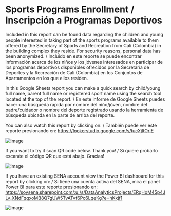 # Sports Programs Enrollment / Inscripción a Programas Deportivos

Included in this report can be found data regarding the children and young people interested in taking part of the sports programs available to them offered by the Secretary of Sports and Recreation from Cali (Colombia) in the building complex they reside. For security reasons, personal data has been anonymized. / Incluído en este reporte se puede encontrar información acerca de los niños y los jóvenes interesados en participar de los programas deportivos disponibles ofrecidos por la Secretaría de Deportes y la Recreación de Cali (Colombia) en los Conjuntos de Apartamentos en los que ellos residen.

In this Google Sheets report you can make a quick search by child/young full name, parent full name or registered sport name using the search tool located at the top of the report. / En este informe de Google Sheets puedes hacer una búsqueda rápida por nombre del niño/jóven, nombre del padre/cuidador o nombre del deporte registrado usando la herramienta de búsqueda ubicada en la parte de arriba del reporte.

You can also watch this report by clicking on: / También puede ver este reporte presionando en: https://lookerstudio.google.com/s/tucXjltOrIE

![image](https://github.com/user-attachments/assets/22a9e280-f3c6-45e3-8ef0-b7f07457ce80)

If you want to try it scan QR code below. Thank you! / Si quiere probarlo escanée el código QR que está abajo. Gracias!

![image](https://github.com/user-attachments/assets/6153d9e6-4c45-4170-a7aa-a3bad2f4ffbf)

If you have an existing SENA account view the Power BI dashboard for this report by clicking on: / Si tiene una cuenta activa del SENA, mira el panel Power BI para este reporte presionando en: https://soysena.sharepoint.com/:u:/s/DataAnalyticsProjects/ERqHoM45p4JLv_XNdFqqxoMB8Q7gUW5TvATvf6Pc6LqeKg?e=hKxjf1

![image](https://github.com/user-attachments/assets/a2ead938-4d11-4ba7-a6de-364fac7d2f5c)

